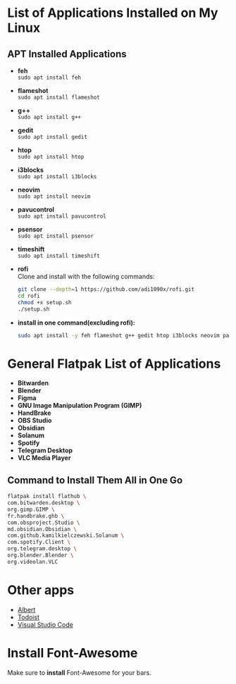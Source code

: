 # List of Applications Installed on My Linux
## APT Installed Applications
- **feh**  
  `sudo apt install feh`

- **flameshot**  
  `sudo apt install flameshot`

- **g++**  
  `sudo apt install g++`

- **gedit**  
  `sudo apt install gedit`

- **htop**  
  `sudo apt install htop`

- **i3blocks**  
  `sudo apt install i3blocks`

- **neovim**  
  `sudo apt install neovim`

- **pavucontrol**  
  `sudo apt install pavucontrol`

- **psensor**  
  `sudo apt install psensor`

- **timeshift**  
  `sudo apt install timeshift`
  
- **rofi**  
  Clone and install with the following commands:
  ```bash
  git clone --depth=1 https://github.com/adi1090x/rofi.git
  cd rofi
  chmod +x setup.sh
  ./setup.sh
  
- **install in one command(excluding rofi):**
  ```bash 
  sudo apt install -y feh flameshot g++ gedit htop i3blocks neovim pavucontrol psensor timeshift

# General Flatpak List of Applications
- **Bitwarden**  
- **Blender**  
- **Figma**  
- **GNU Image Manipulation Program (GIMP)**  
- **HandBrake**  
- **OBS Studio**  
- **Obsidian**  
- **Solanum**  
- **Spotify**  
- **Telegram Desktop**  
- **VLC Media Player**

## Command to Install Them All in One Go
```bash
flatpak install flathub \
com.bitwarden.desktop \
org.gimp.GIMP \
fr.handbrake.ghb \
com.obsproject.Studio \
md.obsidian.Obsidian \
com.github.kamilkielczewski.Solanum \
com.spotify.Client \
org.telegram.desktop \
org.blender.Blender \
org.videolan.VLC
```

# Other apps 
- [Albert](https://software.opensuse.org/download/package.iframe?project=home:manuelschneid3r&package=albert&acolor=00cccc&hcolor=00aaaa&locale=en)
- [Todoist](https://www.todoist.com/downloads)
- [Visual Studio Code](https://code.visualstudio.com/download)



# Install Font-Awesome
Make sure to **install** Font-Awesome for your bars.

 
